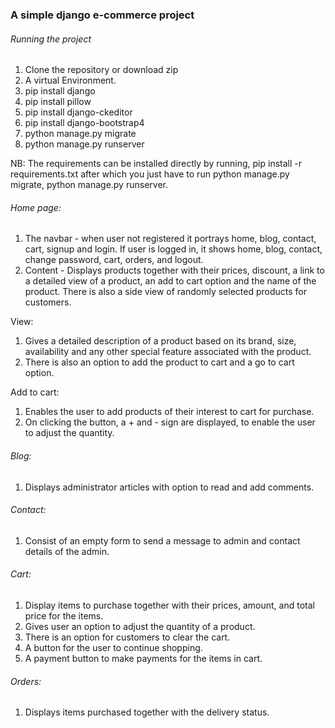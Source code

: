 ### A simple django e-commerce project

###### Running the project
1. Clone the repository or download zip
2. A virtual Environment.
3. pip install django
4. pip install pillow
5. pip install django-ckeditor
6. pip install django-bootstrap4
7. python manage.py migrate
8. python manage.py runserver

NB: The requirements can be installed directly by running,
pip install -r requirements.txt after which you just have to run python manage.py migrate,
python manage.py runserver.

###### Home page:
1. The navbar - when user not registered it portrays home, blog, contact,
cart, signup and login.
If user is logged in, it shows home, blog, contact, change password, cart, orders,
and logout.
2. Content - Displays products together with their prices, discount, a link to a
detailed view of a product, an add to cart option and the name of the product.
There is also a side view of randomly selected products for customers.

View:
1. Gives a detailed description of a product based on its brand, size,
availability and any other special feature associated with the product.
2. There is also an option to add the product to cart and a go to cart option.

Add to cart:
1. Enables the user to add products of their interest to cart 
for purchase.
2. On clicking the button, a + and - sign are displayed, to
enable the user to adjust the quantity.

###### Blog:
1. Displays administrator articles with option to read and add
 comments.
 
######  Contact:
 1. Consist of an empty form to send a message to admin and 
 contact details of the admin.
 
######  Cart:
 1. Display items to purchase together with their prices, amount,
 and total price for the items.
 2. Gives user an option to adjust the quantity of a product.
 3. There is an option for customers to clear the cart.
 4. A button for the user to continue shopping.
 5. A payment button to make payments for the items in cart.
 
######  Orders:
 1. Displays items purchased together with the delivery status.
 



